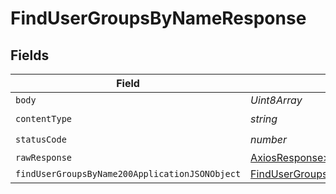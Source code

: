 # FindUserGroupsByNameResponse


## Fields

| Field                                                                                                       | Type                                                                                                        | Required                                                                                                    | Description                                                                                                 |
| ----------------------------------------------------------------------------------------------------------- | ----------------------------------------------------------------------------------------------------------- | ----------------------------------------------------------------------------------------------------------- | ----------------------------------------------------------------------------------------------------------- |
| `body`                                                                                                      | *Uint8Array*                                                                                                | :heavy_minus_sign:                                                                                          | N/A                                                                                                         |
| `contentType`                                                                                               | *string*                                                                                                    | :heavy_check_mark:                                                                                          | N/A                                                                                                         |
| `statusCode`                                                                                                | *number*                                                                                                    | :heavy_check_mark:                                                                                          | N/A                                                                                                         |
| `rawResponse`                                                                                               | [AxiosResponse>](https://axios-http.com/docs/res_schema)                                                    | :heavy_minus_sign:                                                                                          | N/A                                                                                                         |
| `findUserGroupsByName200ApplicationJSONObject`                                                              | [FindUserGroupsByName200ApplicationJSON](../../models/operations/findusergroupsbyname200applicationjson.md) | :heavy_minus_sign:                                                                                          | OK                                                                                                          |